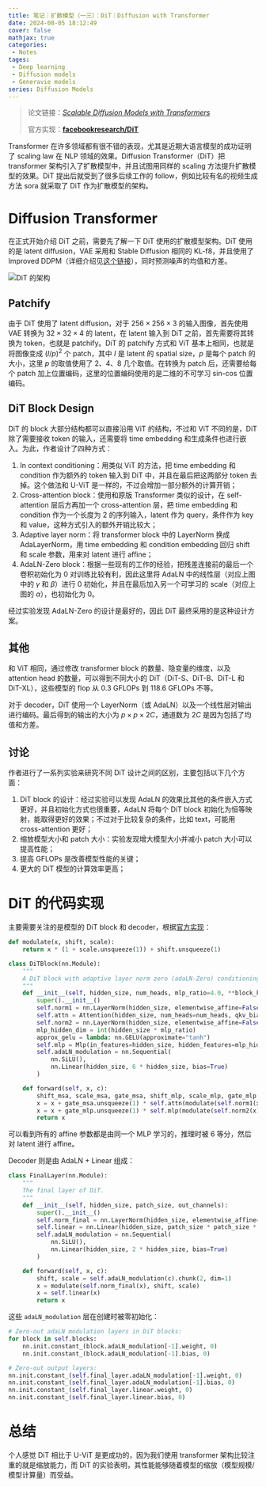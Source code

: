 ```yaml
---
title: 笔记｜扩散模型（一三）：DiT｜Diffusion with Transformer
date: 2024-08-05 18:12:49
cover: false
mathjax: true
categories:
 - Notes
tages:
 - Deep learning
 - Diffusion models
 - Generavie models
series: Diffusion Models
---
```


> 论文链接：*[Scalable Diffusion Models with Transformers](https://arxiv.org/abs/2212.09748)*
>
> 官方实现：**[facebookresearch/DiT](https://github.com/facebookresearch/DiT)**

Transformer 在许多领域都有很不错的表现，尤其是近期大语言模型的成功证明了 scaling law 在 NLP 领域的效果。Diffusion Transformer（DiT）把 transformer 架构引入了扩散模型中，并且试图用同样的 scaling 方法提升扩散模型的效果。DiT 提出后就受到了很多后续工作的 follow，例如比较有名的视频生成方法 sora 就采取了 DiT 作为扩散模型的架构。

# Diffusion Transformer

在正式开始介绍 DiT 之前，需要先了解一下 DiT 使用的扩散模型架构。DiT 使用的是 latent diffusion，VAE 采用和 Stable Diffusion 相同的 KL-f8，并且使用了 Improved DDPM（详细介绍见[这个链接](https://littlenyima.github.io/posts/15-improved-denoising-diffusion-probabilistic-models/)），同时预测噪声的均值和方差。

![DiT 的架构](https://little-nyima-oss.eos-beijing-2.cmecloud.cn/2024/08/06/dit-framework.jpg)

## Patchify

由于 DiT 使用了 latent diffusion，对于 $256\times256\times3$ 的输入图像，首先使用 VAE 转换为 $32\times32\times4$ 的 latent，在 latent 输入到 DiT 之前，首先需要将其转换为 token，也就是 patchify。DiT 的 patchify 方式和 ViT 基本上相同，也就是将图像变成 $(I/p)^2$ 个 patch，其中 $I$ 是 latent 的 spatial size，$p$ 是每个 patch 的大小，这里 $p$ 的取值使用了 2、4、8 几个取值。在转换为 patch 后，还需要给每个 patch 加上位置编码，这里的位置编码使用的是二维的不可学习 sin-cos 位置编码。

## DiT Block Design

DiT 的 block 大部分结构都可以直接沿用 ViT 的结构，不过和 ViT 不同的是，DiT 除了需要接收 token 的输入，还需要将 time embedding 和生成条件也进行嵌入。为此，作者设计了四种方式：

1. In context conditioning：用类似 ViT 的方法，把 time embedding 和 condition 作为额外的 token 输入到 DiT 中，并且在最后把这两部分 token 去掉。这个做法和 U-ViT 是一样的，不过会增加一部分额外的计算开销；
2. Cross-attention block：使用和原版 Transformer 类似的设计，在 self-attention 层后方再加一个 cross-attention 层，把 time embedding 和 condition 作为一个长度为 2 的序列输入，latent 作为 query，条件作为 key 和 value，这种方式引入的额外开销比较大；
3. Adaptive layer norm：将 transformer block 中的 LayerNorm 换成 AdaLayerNorm，用 time embedding 和 condition embedding 回归 shift 和 scale 参数，用来对 latent 进行 affine；
4. AdaLN-Zero block：根据一些现有的工作的经验，把残差连接前的最后一个卷积初始化为 0 对训练比较有利，因此这里将 AdaLN 中的线性层（对应上图中的 $\gamma$ 和 $\beta$）进行 0 初始化，并且在最后加入另一个可学习的 scale（对应上图的 $\alpha$），也初始化为 0。

经过实验发现 AdaLN-Zero 的设计是最好的，因此 DiT 最终采用的是这种设计方案。

## 其他

和 ViT 相同，通过修改 transformer block 的数量、隐变量的维度，以及 attention head 的数量，可以得到不同大小的 DiT（DiT-S、DiT-B、DiT-L 和 DiT-XL），这些模型的 flop 从 0.3 GFLOPs 到 118.6 GFLOPs 不等。

对于 decoder，DiT 使用一个 LayerNorm（或 AdaLN）以及一个线性层对输出进行编码。最后得到的输出的大小为 $p\times p\times 2C$，通道数为 $2C$ 是因为包括了均值和方差。

## 讨论

作者进行了一系列实验来研究不同 DiT 设计之间的区别，主要包括以下几个方面：

1. DiT block 的设计：经过实验可以发现 AdaLN 的效果比其他的条件嵌入方式更好，并且初始化方式也很重要，AdaLN 将每个 DiT block 初始化为恒等映射，能取得更好的效果；不过对于比较复杂的条件，比如 text，可能用 cross-attention 更好；
2. 缩放模型大小和 patch 大小：实验发现增大模型大小并减小 patch 大小可以提高性能；
3. 提高 GFLOPs 是改善模型性能的关键；
4. 更大的 DiT 模型的计算效率更高；

# DiT 的代码实现

主要需要关注的是模型的 DiT block 和 decoder，根据[官方实现](https://github.com/facebookresearch/DiT/blob/main/models.py)：

```python
def modulate(x, shift, scale):
    return x * (1 + scale.unsqueeze(1)) + shift.unsqueeze(1)

class DiTBlock(nn.Module):
    """
    A DiT block with adaptive layer norm zero (adaLN-Zero) conditioning.
    """
    def __init__(self, hidden_size, num_heads, mlp_ratio=4.0, **block_kwargs):
        super().__init__()
        self.norm1 = nn.LayerNorm(hidden_size, elementwise_affine=False, eps=1e-6)
        self.attn = Attention(hidden_size, num_heads=num_heads, qkv_bias=True, **block_kwargs)
        self.norm2 = nn.LayerNorm(hidden_size, elementwise_affine=False, eps=1e-6)
        mlp_hidden_dim = int(hidden_size * mlp_ratio)
        approx_gelu = lambda: nn.GELU(approximate="tanh")
        self.mlp = Mlp(in_features=hidden_size, hidden_features=mlp_hidden_dim, act_layer=approx_gelu, drop=0)
        self.adaLN_modulation = nn.Sequential(
            nn.SiLU(),
            nn.Linear(hidden_size, 6 * hidden_size, bias=True)
        )

    def forward(self, x, c):
        shift_msa, scale_msa, gate_msa, shift_mlp, scale_mlp, gate_mlp = self.adaLN_modulation(c).chunk(6, dim=1)
        x = x + gate_msa.unsqueeze(1) * self.attn(modulate(self.norm1(x), shift_msa, scale_msa))
        x = x + gate_mlp.unsqueeze(1) * self.mlp(modulate(self.norm2(x), shift_mlp, scale_mlp))
        return x
```

可以看到所有的 affine 参数都是由同一个 MLP 学习的，推理时被 6 等分，然后对 latent 进行 affine。

Decoder 则是由 AdaLN + Linear 组成：

```python
class FinalLayer(nn.Module):
    """
    The final layer of DiT.
    """
    def __init__(self, hidden_size, patch_size, out_channels):
        super().__init__()
        self.norm_final = nn.LayerNorm(hidden_size, elementwise_affine=False, eps=1e-6)
        self.linear = nn.Linear(hidden_size, patch_size * patch_size * out_channels, bias=True)
        self.adaLN_modulation = nn.Sequential(
            nn.SiLU(),
            nn.Linear(hidden_size, 2 * hidden_size, bias=True)
        )

    def forward(self, x, c):
        shift, scale = self.adaLN_modulation(c).chunk(2, dim=1)
        x = modulate(self.norm_final(x), shift, scale)
        x = self.linear(x)
        return x
```

这些 `adaLN_modulation` 层在创建时被零初始化：

```python
# Zero-out adaLN modulation layers in DiT blocks:
for block in self.blocks:
    nn.init.constant_(block.adaLN_modulation[-1].weight, 0)
    nn.init.constant_(block.adaLN_modulation[-1].bias, 0)

# Zero-out output layers:
nn.init.constant_(self.final_layer.adaLN_modulation[-1].weight, 0)
nn.init.constant_(self.final_layer.adaLN_modulation[-1].bias, 0)
nn.init.constant_(self.final_layer.linear.weight, 0)
nn.init.constant_(self.final_layer.linear.bias, 0)
```

# 总结

个人感觉 DiT 相比于 U-ViT 是更成功的，因为我们使用 transformer 架构比较注重的就是缩放能力，而 DiT 的实验表明，其性能能够随着模型的缩放（模型规模/模型计算量）而受益。